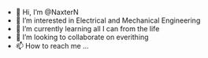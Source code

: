 - 👋 Hi, I’m @NaxterN
- 👀 I’m interested in Electrical and Mechanical Engineering 
- 🌱 I’m currently learning all I can from the life
- 💞️ I’m looking to collaborate on everithing
- 📫 How to reach me ...

<!---
NaxterN/NaxterN is a ✨ special ✨ repository because its `README.md` (this file) appears on your GitHub profile.
You can click the Preview link to take a look at your changes.
--->
